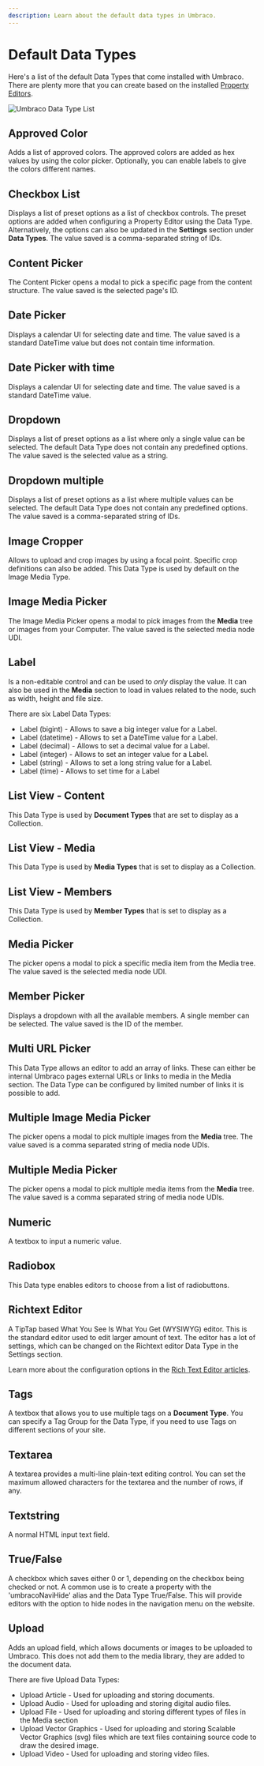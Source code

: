 ```yaml
---
description: Learn about the default data types in Umbraco.
---
```


# Default Data Types

Here's a list of the default Data Types that come installed with Umbraco. There are plenty more that you can create based on the installed [Property Editors](../../backoffice/property-editors/).

![Umbraco Data Type List](../../../../../10/umbraco-cms/fundamentals/data/data-types/images/default-data-types-9.png)

## Approved Color

Adds a list of approved colors. The approved colors are added as hex values by using the color picker. Optionally, you can enable labels to give the colors different names.

## Checkbox List

Displays a list of preset options as a list of checkbox controls. The preset options are added when configuring a Property Editor using the Data Type. Alternatively, the options can also be updated in the **Settings** section under **Data Types**. The value saved is a comma-separated string of IDs.

## Content Picker

The Content Picker opens a modal to pick a specific page from the content structure. The value saved is the selected page's ID.

## Date Picker

Displays a calendar UI for selecting date and time. The value saved is a standard DateTime value but does not contain time information.

## Date Picker with time

Displays a calendar UI for selecting date and time. The value saved is a standard DateTime value.

## Dropdown

Displays a list of preset options as a list where only a single value can be selected. The default Data Type does not contain any predefined options. The value saved is the selected value as a string.

## Dropdown multiple

Displays a list of preset options as a list where multiple values can be selected. The default Data Type does not contain any predefined options. The value saved is a comma-separated string of IDs.

## Image Cropper

Allows to upload and crop images by using a focal point. Specific crop definitions can also be added. This Data Type is used by default on the Image Media Type.

## Image Media Picker

The Image Media Picker opens a modal to pick images from the **Media** tree or images from your Computer. The value saved is the selected media node UDI.

## Label

Is a non-editable control and can be used to _only_ display the value. It can also be used in the **Media** section to load in values related to the node, such as width, height and file size.

There are six Label Data Types:

* Label (bigint) - Allows to save a big integer value for a Label.
* Label (datetime) - Allows to set a DateTime value for a Label.
* Label (decimal) - Allows to set a decimal value for a Label.
* Label (integer) - Allows to set an integer value for a Label.
* Label (string) - Allows to set a long string value for a Label.
* Label (time) - Allows to set time for a Label

## List View - Content

This Data Type is used by **Document Types** that are set to display as a Collection.

## List View - Media

This Data Type is used by **Media Types** that is set to display as a Collection.

## List View - Members

This Data Type is used by **Member Types** that is set to display as a Collection.

## Media Picker

The picker opens a modal to pick a specific media item from the Media tree. The value saved is the selected media node UDI.

## Member Picker

Displays a dropdown with all the available members. A single member can be selected. The value saved is the ID of the member.

## Multi URL Picker

This Data Type allows an editor to add an array of links. These can either be internal Umbraco pages external URLs or links to media in the Media section. The Data Type can be configured by limited number of links it is possible to add.

## Multiple Image Media Picker

The picker opens a modal to pick multiple images from the **Media** tree. The value saved is a comma separated string of media node UDIs.

## Multiple Media Picker

The picker opens a modal to pick multiple media items from the **Media** tree. The value saved is a comma separated string of media node UDIs.

## Numeric

A textbox to input a numeric value.

## Radiobox

This Data type enables editors to choose from a list of radiobuttons.

## Richtext Editor

A TipTap based What You See Is What You Get (WYSIWYG) editor. This is the standard editor used to edit larger amount of text. The editor has a lot of settings, which can be changed on the Richtext editor Data Type in the Settings section.

Learn more about the configuration options in the [Rich Text Editor articles](../../backoffice/property-editors/built-in-umbraco-property-editors/rich-text-editor/README.md).

## Tags

A textbox that allows you to use multiple tags on a **Document Type**. You can specify a Tag Group for the Data Type, if you need to use Tags on different sections of your site.

## Textarea

A textarea provides a multi-line plain-text editing control. You can set the maximum allowed characters for the textarea and the number of rows, if any.

## Textstring

A normal HTML input text field.

## True/False

A checkbox which saves either 0 or 1, depending on the checkbox being checked or not. A common use is to create a property with the 'umbracoNaviHide' alias and the Data Type True/False. This will provide editors with the option to hide nodes in the navigation menu on the website.

## Upload

Adds an upload field, which allows documents or images to be uploaded to Umbraco. This does not add them to the media library, they are added to the document data.

There are five Upload Data Types:

* Upload Article - Used for uploading and storing documents.
* Upload Audio - Used for uploading and storing digital audio files.
* Upload File - Used for uploading and storing different types of files in the Media section
* Upload Vector Graphics - Used for uploading and storing Scalable Vector Graphics (svg) files which are text files containing source code to draw the desired image.
* Upload Video - Used for uploading and storing video files.
